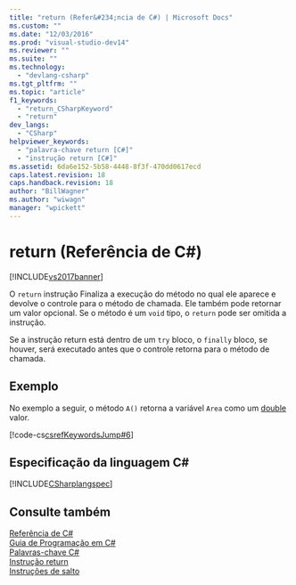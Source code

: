 ```yaml
---
title: "return (Refer&#234;ncia de C#) | Microsoft Docs"
ms.custom: ""
ms.date: "12/03/2016"
ms.prod: "visual-studio-dev14"
ms.reviewer: ""
ms.suite: ""
ms.technology: 
  - "devlang-csharp"
ms.tgt_pltfrm: ""
ms.topic: "article"
f1_keywords: 
  - "return_CSharpKeyword"
  - "return"
dev_langs: 
  - "CSharp"
helpviewer_keywords: 
  - "palavra-chave return [C#]"
  - "instrução return [C#]"
ms.assetid: 6da6e152-5b58-4448-8f3f-470dd0617ecd
caps.latest.revision: 18
caps.handback.revision: 18
author: "BillWagner"
ms.author: "wiwagn"
manager: "wpickett"
---
```

# return (Refer&#234;ncia de C#)
[!INCLUDE[vs2017banner](../../../csharp/includes/vs2017banner.md)]

O `return` instrução Finaliza a execução do método no qual ele aparece e devolve o controle para o método de chamada.  Ele também pode retornar um valor opcional.  Se o método é um `void` tipo, o `return` pode ser omitida a instrução.  
  
 Se a instrução return está dentro de um `try` bloco, o `finally` bloco, se houver, será executado antes que o controle retorna para o método de chamada.  
  
## Exemplo  
 No exemplo a seguir, o método `A()` retorna a variável `Area` como um  [double](../../../csharp/language-reference/keywords/double.md) valor.  
  
 [!code-cs[csrefKeywordsJump#6](../../../csharp/language-reference/keywords/codesnippet/CSharp/return_1.cs)]  
  
## Especificação da linguagem C\#  
 [!INCLUDE[CSharplangspec](../../../csharp/language-reference/keywords/includes/csharplangspec_md.md)]  
  
## Consulte também  
 [Referência de C\#](../../../csharp/language-reference/index.md)   
 [Guia de Programação em C\#](../../../csharp/programming-guide/index.md)   
 [Palavras\-chave C\#](../../../csharp/language-reference/keywords/index.md)   
 [Instrução return](/visual-cpp/cpp/return-statement-cpp)   
 [Instruções de salto](../../../csharp/language-reference/keywords/jump-statements.md)